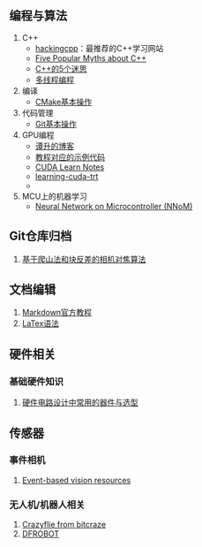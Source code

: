 ## 编程与算法
1. C++
    - [hackingcpp](https://hackingcpp.com/cpp/hello_world.html)：最推荐的C++学习网站
    - [Five Popular Myths about C++](https://isocpp.org/blog/2014/12/myths-1)
    - [C++的5个迷思](https://picasso250.github.io/2014/12/28/translate-cpp-5-myths.html)
    - [多线程编程](https://github.com/kalfazed/multi-thread-programming)
2. 编译
    - [CMake基本操作](https://blog.51cto.com/u_12204415/3804353)
3. 代码管理
    - [Git基本操作](https://www.runoob.com/git/git-branch.html)
4. GPU编程
    - [谭升的博客](https://face2ai.com/program-blog/#GPU%E7%BC%96%E7%A8%8B%EF%BC%88CUDA%EF%BC%89)
    - [教程对应的示例代码](https://github.com/Tony-Tan/CUDA_Freshman)
    - [CUDA Learn Notes](https://github.com/DefTruth/CUDA-Learn-Notes)
    - [learning-cuda-trt](https://github.com/jinmin527/learning-cuda-trt)
    - 
5. MCU上的机器学习
    - [Neural Network on Microcontroller (NNoM)](https://github.com/majianjia/nnom/tree/master?tab=readme-ov-file)

## Git仓库归档
1. [基于爬山法和块反差的相机对焦算法](https://github.com/Windaway/Autofocus/tree/master)

## 文档编辑
1. [Markdown官方教程](https://markdown.com.cn/intro.html)
2. [LaTex语法](http://www.uinio.com/Math/LaTex/#%E5%B8%8C%E8%85%8A%E5%AD%97%E6%AF%8D)



## 硬件相关
### 基础硬件知识
1. [硬件电路设计中常用的器件与选型](http://www.uinio.com/Electronics/Component/)


## 传感器
### 事件相机
1. [Event-based vision resources](https://github.com/uzh-rpg/event-based_vision_resources)

### 无人机/机器人相关
1. [Crazyflie from bitcraze](https://www.bitcraze.io/products/crazyflie-2-1-plus/)
2. [DFROBOT](https://wiki.dfrobot.com.cn/)
